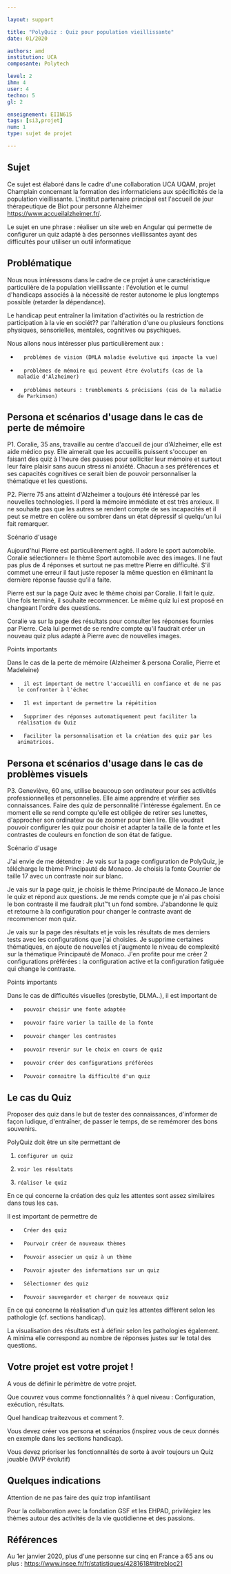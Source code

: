 ```yaml
---

layout: support

title: "PolyQuiz : Quiz pour population vieillissante"
date: 01/2020

authors: amd
institution: UCA
composante: Polytech 

level: 2
ihm: 4
user: 4
techno: 5
gl: 2

enseignement: EIIN615
tags: [si3,projet]
num: 1
type: sujet de projet

---
```



## Sujet
Ce sujet est élaboré dans le cadre d'une collaboration UCA  UQAM, projet Champlain concernant la formation des informaticiens aux spécificités de la population vieillissante. L'institut partenaire principal est l'accueil de jour thérapeutique de Biot pour personne Alzheimer https://www.accueilalzheimer.fr/.

Le sujet en une phrase : réaliser un site web  en Angular qui permette de configurer un quiz adapté à des personnes vieillissantes ayant des difficultés pour utiliser un outil informatique

## Problématique
Nous nous intéressons dans le cadre de ce projet à une caractéristique particulière de la population vieillissante : l'évolution et  le cumul d'handicaps associés à la nécessité de rester autonome le plus longtemps possible (retarder la dépendance).

Le handicap peut entraîner la limitation d'activités ou la restriction de participation à la vie en sociét?? par l'altération d'une ou plusieurs fonctions physiques, sensorielles, mentales, cognitives ou psychiques.

Nous allons nous intéresser plus particulièrement aux :

-       problèmes de vision (DMLA maladie évolutive qui impacte la vue)

-       problèmes de mémoire qui peuvent être évolutifs (cas de la maladie d'Alzheimer)

-       problèmes moteurs : tremblements & précisions (cas de la maladie de Parkinson)

## Persona et scénarios d'usage dans le cas de perte de mémoire

P1. Coralie, 35 ans, travaille au centre d'accueil de jour d'Alzheimer, elle est aide médico psy. Elle aimerait que les accueillis puissent s'occuper en faisant des quiz à l'heure des pauses pour solliciter leur mémoire et surtout leur faire plaisir sans aucun stress ni anxiété. Chacun a ses préférences et ses capacités cognitives ce serait bien de pouvoir personnaliser la thématique et les questions.

P2. Pierre 75 ans atteint d'Alzheimer a toujours été intéressé par les nouvelles technologies. Il perd la mémoire immédiate et est très anxieux. Il ne souhaite pas que les autres se rendent compte de ses incapacités et il peut se mettre en colère ou sombrer dans un état dépressif  si quelqu'un lui fait remarquer.

Scénario d'usage

Aujourd'hui Pierre est particulièrement agité. Il adore le sport automobile. Coralie sélectionner= le thème Sport automobile avec des images. Il ne faut pas plus de 4 réponses et surtout ne pas mettre Pierre en difficulté. S'il commet une erreur il faut juste reposer la même question en éliminant la dernière réponse fausse qu'il a faite.

Pierre est sur la page Quiz avec le thème choisi par Coralie. Il fait le quiz. Une fois terminé, il souhaite recommencer. Le même quiz lui est proposé en changeant l'ordre des questions.

Coralie va sur la page des résultats pour consulter les réponses fournies par Pierre. Cela lui permet de se rendre compte qu'il faudrait créer un nouveau quiz plus adapté à Pierre avec de nouvelles images.

Points importants

Dans le cas de la perte de mémoire (Alzheimer & persona Coralie, Pierre et Madeleine)

-       il est important de mettre l'accueilli en confiance et de ne pas le confronter à l'échec

-       Il est important de permettre la répétition

-       Supprimer des réponses automatiquement peut faciliter la réalisation du Quiz

-       Faciliter la personnalisation et la création des quiz par les animatrices.



## Persona et scénarios d'usage dans le cas de problèmes visuels

P3. Geneviève, 60 ans, utilise beaucoup son ordinateur pour ses activités professionnelles et personnelles. Elle aime apprendre et vérifier ses connaissances. Faire des quiz de personnalité l'intéresse également. En ce moment elle se rend compte qu'elle est obligée de retirer ses lunettes, d'approcher son ordinateur ou de zoomer pour bien lire. Elle voudrait pouvoir configurer les quiz pour choisir et adapter la taille de la fonte et les contrastes de couleurs en fonction de son état de fatigue.

Scénario d'usage

J'ai envie de me détendre : Je vais sur la page configuration de PolyQuiz, je télécharge le thème Principauté de Monaco. Je choisis la fonte Courrier de taille 17 avec un contraste noir sur blanc.

Je vais sur la page quiz, je choisis le thème Principauté de Monaco.Je lance le quiz et répond aux questions. Je me rends compte que je n'ai pas choisi le bon contraste il me faudrait plut™t un fond sombre. J'abandonne le quiz et retourne à la configuration pour changer le contraste avant de recommencer mon quiz.

Je vais sur la page des résultats et je vois les résultats de mes derniers tests avec les configurations que j'ai choisies. Je supprime certaines thématiques, en ajoute de nouvelles et j'augmente le niveau de complexité sur la thématique Principauté de Monaco. J'en profite pour me créer 2 configurations préférées : la configuration active et la configuration fatiguée qui change le contraste.

Points importants

Dans le cas de difficultés visuelles (presbytie, DLMA..), il est important de

-       pouvoir choisir une fonte adaptée

-       pouvoir faire varier la taille de la fonte

-       pouvoir changer les contrastes

-       pouvoir revenir sur le choix en cours de quiz

-       pouvoir créer des configurations préférées

-       Pouvoir connaitre la difficulté d'un quiz

## Le cas du Quiz
Proposer des quiz dans le but de tester des connaissances, d'informer de façon ludique, d'entraîner, de passer le temps, de se remémorer des bons souvenirs.

PolyQuiz doit être un site permettant de

1.     configurer un quiz

2.     voir les résultats

3.     réaliser le quiz

En ce qui concerne la création des quiz les attentes sont assez similaires dans tous les cas.

Il est important de permettre de

-       Créer des quiz

-       Pourvoir créer de nouveaux thèmes

-       Pouvoir associer un quiz à un thème

-       Pouvoir ajouter des informations sur un quiz

-       Sélectionner des quiz

-       Pouvoir sauvegarder et charger de nouveaux quiz

En ce qui concerne la réalisation d'un quiz les attentes diffèrent selon les pathologie (cf. sections handicap).

La visualisation des résultats est à définir selon les pathologies également. A minima elle correspond au nombre de réponses justes sur le total des questions.

## Votre projet est votre projet !
A vous de définir le périmètre de votre projet.

Que couvrez vous comme fonctionnalités ?  à quel niveau : Configuration, exécution, résultats. 

Quel handicap traitezvous et comment ?.

Vous devez créer vos persona et scénarios (inspirez vous de ceux donnés en exemple dans les sections handicap).

Vous devez prioriser les fonctionnalités de sorte à avoir toujours un Quiz jouable (MVP évolutif)

## Quelques indications
Attention de ne pas faire des quiz trop infantilisant

Pour la collaboration avec la fondation GSF et les EHPAD, privilégiez les thèmes autour des activités de la vie quotidienne et des passions.

## Références 
Au 1er janvier 2020, plus d'une personne sur cinq en France a 65 ans ou plus : https://www.insee.fr/fr/statistiques/4281618#titrebloc21

